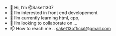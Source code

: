 - 👋 Hi, I’m @Saket1307
- 👀 I’m interested in front end developement
- 🌱 I’m currently learning html, cpp, 
- 💞️ I’m looking to collaborate on ...
- 📫 How to reach me .. saket13official@gmail.com

<!---
Saket1307/Saket1307 is a ✨ special ✨ repository because its `README.md` (this file) appears on your GitHub profile.
You can click the Preview link to take a look at your changes.
--->
